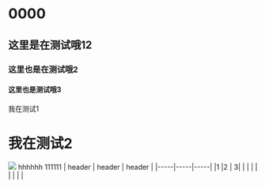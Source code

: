 # 0000
## 这里是在测试哦12
### 这里也是在测试哦2
#### 这里也是测试哦3
<div>我在测试1</div>
<h1>我在测试2</h1>
<img src="https://up.enterdesk.com/edpic_360_360/27/8f/93/278f938be4b460a57962d542eee989f6.jpg"/>
hhhhhh
111111
| header | header | header |
|-----|-----|-----|
|1 |2 | 3|
| | | |
| | | |
